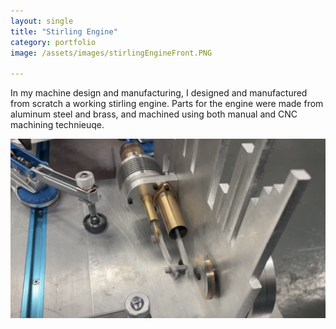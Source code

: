 ```yaml
---
layout: single
title: "Stirling Engine"
category: portfolio
image: /assets/images/stirlingEngineFront.PNG

---
```


In my machine design and manufacturing, I designed and manufactured from scratch a working stirling engine. Parts for the engine were made from aluminum steel and brass, and machined using both manual and CNC machining technieuqe. 

![Piston and Displacer Driving the Engine](/assets/images/stirlingEngineBack.png)

